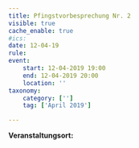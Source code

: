 ```yaml
---
title: Pfingstvorbesprechung Nr. 2
visible: true
cache_enable: true
#ics: 
date: 12-04-19
rule: 
event:
	start: 12-04-2019 19:00
	end: 12-04-2019 20:00
	location: ''
taxonomy:
	category: ['']
	tag: ['April 2019']

---
```




**Veranstaltungsort:** 

